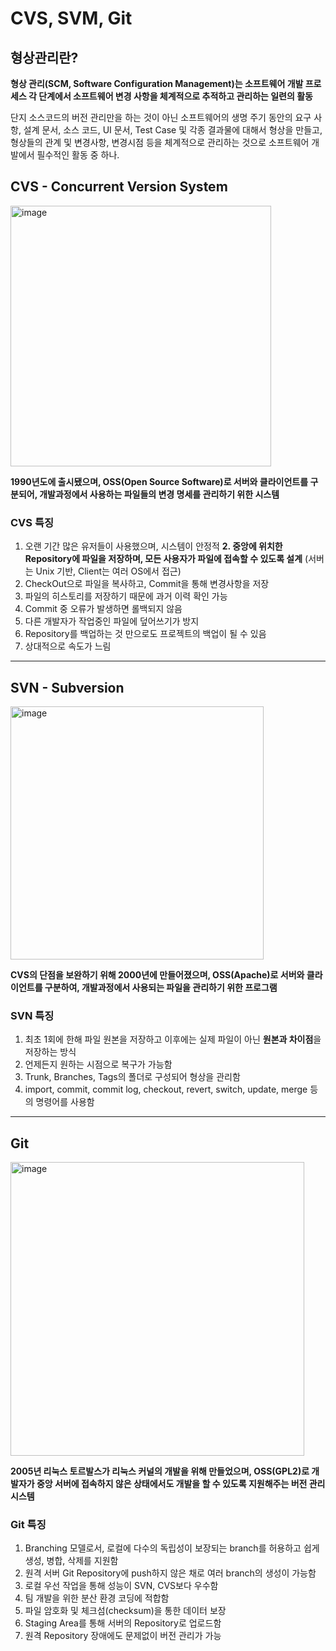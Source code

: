 # CVS, SVM, Git

## 형상관리란?

**형상 관리(SCM, Software Configuration Management)는 소프트웨어 개발 프로세스 각 단계에서 소프트웨어 변경 사항을 체계적으로 추적하고 관리하는 일련의 활동**

단지 소스코드의 버전 관리만을 하는 것이 아닌 소프트웨어의 생명 주기 동안의 요구 사항, 설계 문서, 소스 코드, UI 문서, Test Case 및 각종 결과물에 대해서 형상을 만들고, 형상들의 관계 및 변경사항, 변경시점 등을
 체계적으로 관리하는 것으로 소프트웨어 개발에서 필수적인 활동 중 하나.
 
## CVS - Concurrent Version System

<img width="417" alt="image" src="https://user-images.githubusercontent.com/36829127/184596089-908197bd-a75c-44d4-8ae3-2c6fda2c0b21.png">

**1990년도에 출시됐으며, OSS(Open Source Software)로 서버와 클라이언트를 구분되어, 개발과정에서 사용하는 파일들의 변경 명세를 관리하기 위한 시스템**

### CVS 특징
1. 오랜 기간 많은 유저들이 사용했으며, 시스템이 안정적
**2. 중앙에 위치한 Repository에 파일을 저장하며, 모든 사용자가 파일에 접속할 수 있도록 설계**
(서버는 Unix 기반, Client는 여러 OS에서 접근)
3. CheckOut으로 파일을 복사하고, Commit을 통해 변경사항을 저장
4. 파일의 히스토리를 저장하기 때문에 과거 이력 확인 가능
5. Commit 중 오류가 발생하면 롤백되지 않음
6. 다른 개발자가 작업중인 파일에 덮어쓰기가 방지
7. Repository를 백업하는 것 만으로도 프로젝트의 백업이 될 수 있음
8. 상대적으로 속도가 느림



---


## SVN - Subversion

<img width="405" alt="image" src="https://user-images.githubusercontent.com/36829127/184597436-67859649-0564-4e3a-88a5-49f97a7e79ad.png">

**CVS의 단점을 보완하기 위해 2000년에 만들어졌으며, OSS(Apache)로 서버와 클라이언트를 구분하여, 개발과정에서 사용되는 파일을 관리하기 위한 프로그램**

### SVN 특징
1. 최초 1회에 한해 파일 원본을 저장하고 이후에는 실제 파일이 아닌 **원본과 차이점**을 저장하는 방식
2. 언제든지 원하는 시점으로 복구가 가능함
3. Trunk, Branches, Tags의 폴더로 구성되어 형상을 관리함
4. import, commit, commit log, checkout, revert, switch, update, merge 등의 명령어를 사용함



---


## Git

<img width="470" alt="image" src="https://user-images.githubusercontent.com/36829127/184598910-62d0f3c2-a885-488c-b2ea-488925184a4c.png">


**2005년 리눅스 토르발스가 리눅스 커널의 개발을 위해 만들었으며, OSS(GPL2)로 개발자가 중앙 서버에 접속하지 않은 상태에서도 개발을 할 수 있도록 지원해주는 버전 관리 시스템**

### Git 특징
1. Branching 모델로서, 로컬에 다수의 독립성이 보장되는 branch를 허용하고 쉽게 생성, 병합, 삭제를 지원함
2. 원격 서버 Git Repository에 push하지 않은 채로 여러 branch의 생성이 가능함
3. 로컬 우선 작업을 통해 성능이 SVN, CVS보다 우수함
4. 팀 개발을 위한 분산 환경 코딩에 적합함
5. 파일 암호화 및 체크섬(checksum)을 통한 데이터 보장
6. Staging Area를 통해 서버의 Repository로 업로드함
7. 원격 Repository 장애에도 문제없이 버전 관리가 가능


